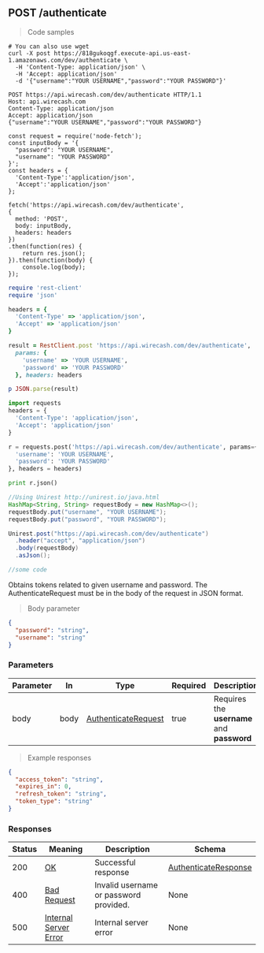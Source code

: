 ## POST /authenticate

> Code samples

```shell
# You can also use wget
curl -X post https://818gukoqgf.execute-api.us-east-1.amazonaws.com/dev/authenticate \
  -H 'Content-Type: application/json' \
  -H 'Accept: application/json'
  -d '{"username":"YOUR USERNAME","password":"YOUR PASSWORD"}'
```

```http
POST https://api.wirecash.com/dev/authenticate HTTP/1.1
Host: api.wirecash.com
Content-Type: application/json
Accept: application/json
{"username":"YOUR USERNAME","password":"YOUR PASSWORD"}
```

```javascript--nodejs
const request = require('node-fetch');
const inputBody = '{
  "password": "YOUR USERNAME",
  "username": "YOUR PASSWORD"
}';
const headers = {
  'Content-Type':'application/json',
  'Accept':'application/json'
};

fetch('https://api.wirecash.com/dev/authenticate',
{
  method: 'POST',
  body: inputBody,
  headers: headers
})
.then(function(res) {
    return res.json();
}).then(function(body) {
    console.log(body);
});
```

```ruby
require 'rest-client'
require 'json'

headers = {
  'Content-Type' => 'application/json',
  'Accept' => 'application/json'
}

result = RestClient.post 'https://api.wirecash.com/dev/authenticate',
  params: {
    'username' => 'YOUR USERNAME',
    'password' => 'YOUR PASSWORD'
  }, headers: headers

p JSON.parse(result)
```

```python
import requests
headers = {
  'Content-Type': 'application/json',
  'Accept': 'application/json'
}

r = requests.post('https://api.wirecash.com/dev/authenticate', params={
  'username': 'YOUR USERNAME',
  'password': 'YOUR PASSWORD'
}, headers = headers)

print r.json()
```

```java
//Using Unirest http://unirest.io/java.html
HashMap<String, String> requestBody = new HashMap<>();
requestBody.put("username", "YOUR USERNAME");
requestBody.put("password", "YOUR PASSWORD");

Unirest.post("https://api.wirecash.com/dev/authenticate")
  .header("accept", "application/json")        
  .body(requestBody)
  .asJson();
```

```csharp
//some code

```

Obtains tokens related to given username and password. The AuthenticateRequest must be in the body of the request in JSON format.

> Body parameter

```json
{
  "password": "string",
  "username": "string"
}
```
### Parameters

Parameter|In|Type|Required|Description
---|---|---|---|---|
body|body|[AuthenticateRequest](#schemaauthenticaterequest)|true|Requires the **username** and **password**


> Example responses

```json
{
  "access_token": "string",
  "expires_in": 0,
  "refresh_token": "string",
  "token_type": "string"
}
```
### Responses

Status|Meaning|Description|Schema
---|---|---|---|
200|[OK](https://tools.ietf.org/html/rfc7231#section-6.3.1)|Successful response|[AuthenticateResponse](#schemaauthenticateresponse)
400|[Bad Request](https://tools.ietf.org/html/rfc7231#section-6.5.1)|Invalid username or password provided.|None
500|[Internal Server Error](https://tools.ietf.org/html/rfc7231#section-6.6.1)|Internal server error|None
